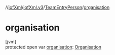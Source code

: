 //[iofXml](../../../index.md)/[iofXml.v3](../index.md)/[TeamEntryPerson](index.md)/[organisation](organisation.md)

# organisation

[jvm]\
protected open var [organisation](organisation.md): [Organisation](../-organisation/index.md)
